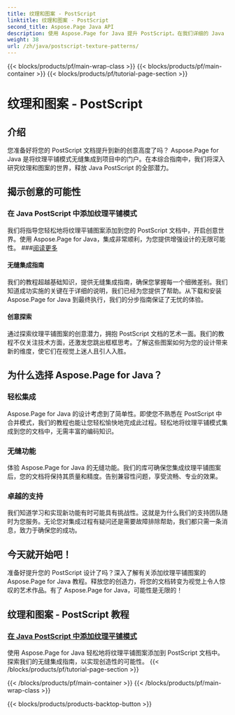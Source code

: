 ```yaml
---
title: 纹理和图案 - PostScript
linktitle: 纹理和图案 - PostScript
second_title: Aspose.Page Java API
description: 使用 Aspose.Page for Java 提升 PostScript。在我们详细的 Java PostScript 教程中无缝添加纹理平铺图案，以实现创造性的可能性。
weight: 38
url: /zh/java/postscript-texture-patterns/
---
```


{{< blocks/products/pf/main-wrap-class >}}
{{< blocks/products/pf/main-container >}}
{{< blocks/products/pf/tutorial-page-section >}}

# 纹理和图案 - PostScript

## 介绍

您准备好将您的 PostScript 文档提升到新的创意高度了吗？ Aspose.Page for Java 是将纹理平铺模式无缝集成到项目中的门户。在本综合指南中，我们将深入研究纹理和图案的世界，释放 Java PostScript 的全部潜力。

## 揭示创意的可能性

### 在 Java PostScript 中添加纹理平铺模式

我们将指导您轻松地将纹理平铺图案添加到您的 PostScript 文档中，开启创意世界。使用 Aspose.Page for Java，集成非常顺利，为您提供增强设计的无限可能性。 ###[阅读更多](./add-texture-tiling-pattern/)

#### 无缝集成指南

我们的教程超越基础知识，提供无缝集成指南，确保您掌握每一个细微差别。我们知道成功实施的关键在于详细的说明，我们已经为您提供了帮助。从下载和安装 Aspose.Page for Java 到最终执行，我们的分步指南保证了无忧的体验。

#### 创意探索

通过探索纹理平铺图案的创意潜力，拥抱 PostScript 文档的艺术一面。我们的教程不仅关注技术方面，还激发您跳出框框思考。了解这些图案如何为您的设计带来新的维度，使它们在视觉上迷人且引人入胜。

## 为什么选择 Aspose.Page for Java？

### 轻松集成

Aspose.Page for Java 的设计考虑到了简单性。即使您不熟悉在 PostScript 中合并模式，我们的教程也能让您轻松愉快地完成此过程。轻松地将纹理平铺模式集成到您的文档中，无需丰富的编码知识。

### 无缝功能

体验 Aspose.Page for Java 的无缝功能。我们的库可确保您集成纹理平铺图案后，您的文档将保持其质量和精度。告别兼容性问题，享受流畅、专业的效果。

### 卓越的支持

我们知道学习和实现新功能有时可能具有挑战性。这就是为什么我们的支持团队随时为您服务。无论您对集成过程有疑问还是需要故障排除帮助，我们都只需一条消息，致力于确保您的成功。

## 今天就开始吧！

准备好提升您的 PostScript 设计了吗？深入了解有关添加纹理平铺图案的 Aspose.Page for Java 教程。释放您的创造力，将您的文档转变为视觉上令人惊叹的艺术作品。有了 Aspose.Page for Java，可能性是无限的！
## 纹理和图案 - PostScript 教程
### [在 Java PostScript 中添加纹理平铺模式](./add-texture-tiling-pattern/)
使用 Aspose.Page for Java 轻松地将纹理平铺图案添加到 PostScript 文档中。探索我们的无缝集成指南，以实现创造性的可能性。
{{< /blocks/products/pf/tutorial-page-section >}}

{{< /blocks/products/pf/main-container >}}
{{< /blocks/products/pf/main-wrap-class >}}

{{< blocks/products/products-backtop-button >}}
